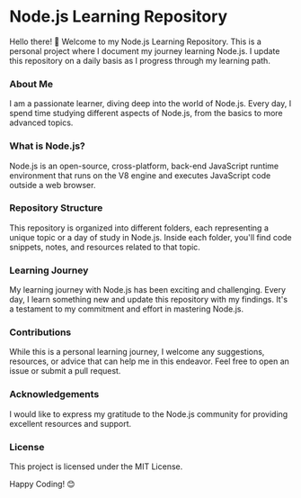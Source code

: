 # Node.js Learning Repository

Hello there! 👋 Welcome to my Node.js Learning Repository. This is a personal project where I document my journey learning Node.js. I update this repository on a daily basis as I progress through my learning path.

<h3>About Me </h3>

I am a passionate learner, diving deep into the world of Node.js. Every day, I spend time studying different aspects of Node.js, from the basics to more advanced topics.

<h3>What is Node.js?</h3>

Node.js is an open-source, cross-platform, back-end JavaScript runtime environment that runs on the V8 engine and executes JavaScript code outside a web browser.

<h3>Repository Structure</h3>

This repository is organized into different folders, each representing a unique topic or a day of study in Node.js. Inside each folder, you'll find code snippets, notes, and resources related to that topic.

<h3>Learning Journey</h3>

My learning journey with Node.js has been exciting and challenging. Every day, I learn something new and update this repository with my findings. It's a testament to my commitment and effort in mastering Node.js.

<h3>Contributions</h3>

While this is a personal learning journey, I welcome any suggestions, resources, or advice that can help me in this endeavor. Feel free to open an issue or submit a pull request.

<h3>Acknowledgements</h3>

I would like to express my gratitude to the Node.js community for providing excellent resources and support.

<h3>License</h3>

This project is licensed under the MIT License.

Happy Coding! 😊
